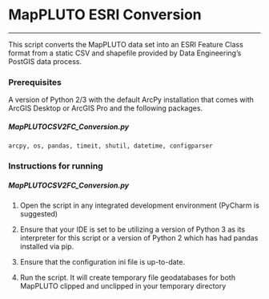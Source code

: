 # MapPLUTO ESRI Conversion

*******************************

This script converts the MapPLUTO data set into an ESRI Feature Class format from a static CSV and shapefile provided by Data Engineering’s PostGIS data process.

### Prerequisites

A version of Python 2/3 with the default ArcPy installation that comes with ArcGIS Desktop or ArcGIS Pro and the following packages. 

##### MapPLUTOCSV2FC_Conversion.py

```
arcpy, os, pandas, timeit, shutil, datetime, configparser
```

### Instructions for running

##### MapPLUTOCSV2FC_Conversion.py

1. Open the script in any integrated development environment (PyCharm is suggested)

2. Ensure that your IDE is set to be utilizing a version of Python 3 as its interpreter for this script or a version of Python 2 which has had pandas installed via pip.

3. Ensure that the configuration ini file is up-to-date.

4. Run the script. It will create temporary file geodatabases for both MapPLUTO clipped and unclipped in your temporary directory
